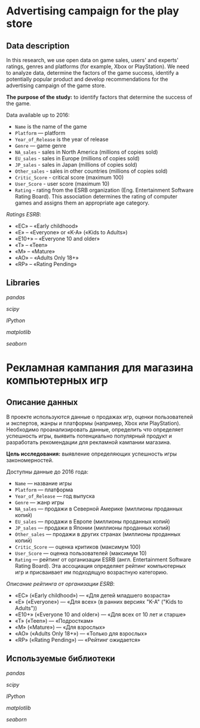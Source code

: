 # Advertising campaign for the play store

## Data description

In this research, we use open data on game sales, users' and experts' ratings, genres and platforms (for example, Xbox or PlayStation). We need to analyze data, determine the factors of the game success, identify a potentially popular product and develop recommendations for the advertising campaign of the game store.

**The purpose of the study:** to identify factors that determine the success of the game.

Data available up to 2016:

* `Name` is the name of the game
* `Platform` — platform
* `Year_of_Release` is the year of release
* `Genre` — game genre
* `NA_sales` - sales in North America (millions of copies sold)
* `EU_sales` - sales in Europe (millions of copies sold)
* `JP_sales` - sales in Japan (millions of copies sold)
* `Other_sales` - sales in other countries (millions of copies sold)
* `Critic_Score` - critical score (maximum 100)
* `User_Score` - user score (maximum 10)
* `Rating` - rating from the ESRB organization (Eng. Entertainment Software Rating Board). This association determines the rating of computer games and assigns them an appropriate age category.

*Ratings ESRB*:

* «EC» – «Early childhood»
* «E» – «Everyone» or «K-A» («Kids to Adults»)
* «E10+» – «Everyone 10 and older»
* «T» – «Teen»
* «M» – «Mature»
* «AO» – «Adults Only 18+»
* «RP» – «Rating Pending»

## Libraries

*pandas*

*scipy*

*IPython*

*matplotlib*

*seaborn*

# Рекламная кампания для магазина компьютерных игр

## Описание данных

В проекте используются данные о продажах игр, оценки пользователей и экспертов, жанры и платформы (например, Xbox или PlayStation). Необходимо проанализировать данные, определить что определяет успешность игры, выявить потенциально популярный продукт и разработать рекомендации для рекламной кампании магазина.

**Цель исследования:** выявление определяющих успешность игры закономерностей.

Доступны данные до 2016 года:

* `Name` — название игры
* `Platform` — платформа
* `Year_of_Release` — год выпуска
* `Genre` — жанр игры
* `NA_sales` — продажи в Северной Америке (миллионы проданных копий)
* `EU_sales` — продажи в Европе (миллионы проданных копий)
* `JP_sales` — продажи в Японии (миллионы проданных копий)
* `Other_sales` — продажи в других странах (миллионы проданных копий)
* `Critic_Score` — оценка критиков (максимум 100)
* `User_Score` — оценка пользователей (максимум 10)
* `Rating` — рейтинг от организации ESRB (англ. Entertainment Software Rating Board). Эта ассоциация определяет рейтинг компьютерных игр и присваивает им подходящую возрастную категорию.

*Описание рейтинга от организации ESRB*:

* «EC» («Early childhood») — «Для детей младшего возраста»
* «E» («Everyone») — «Для всех» (в ранних версиях "K-A" ("Kids to Adults"))
* «E10+» («Everyone 10 and older») — «Для всех от 10 лет и старше»
* «T» («Teen») — «Подросткам»
* «M» («Mature») — «Для взрослых»
* «AO» («Adults Only 18+») — «Только для взрослых»
* «RP» («Rating Pending») — «Рейтинг ожидается»

## Используемые библиотеки

*pandas*

*scipy*

*IPython*

*matplotlib*

*seaborn*